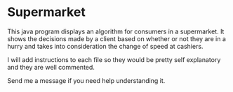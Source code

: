 Supermarket
===========

This java program displays an algorithm for consumers in a supermarket. 
It shows the decisions made by a client based on whether or not they are in a hurry and takes into consideration the change of speed at cashiers.

I will add instructions to each file so they would be pretty self explanatory and they are well commented. 

Send me a message if you need help understanding it. 
